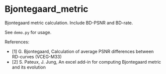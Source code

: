 # Bjontegaard_metric

Bjontegaard metric calculation. Include BD-PSNR and BD-rate.

See `demo.py` for usage.

References:
* [1] G. Bjontegaard, Calculation of average PSNR differences between
    RD-curves (VCEG-M33)
* [2] S. Pateux, J. Jung, An excel add-in for computing Bjontegaard metric and
    its evolution
